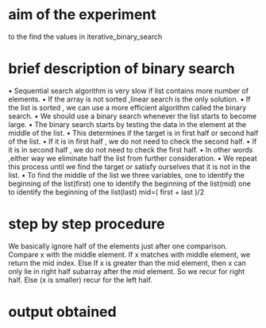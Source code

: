 # aim of the experiment
to the find the values in iterative_binary_search
# brief description of binary search
• Sequential search algorithm is very slow if list contains more number of elements. • If the array is not sorted ,linear search is the only solution. • If the list is sorted , we can use a more efficient algorithm called the binary search. • We should use a binary search whenever the list starts to become large. • The binary search starts by testing the data in the element at the middle of the list. • This determines if the target is in first half or second half of the list. • If it is in first half , we do not need to check the second half. • If it is in second half , we do not need to check the first half. • In other words ,either way we eliminate half the list from further consideration. • We repeat this process until we find the target or satisfy ourselves that it is not in the list. • To find the middle of the list we three variables, one to identify the beginning of the list(first) one to identify the beginning of the list(mid) one to identify the beginning of the list(last) mid=( first + last )/2
# step by step procedure
We basically ignore half of the elements just after one comparison. Compare x with the middle element. If x matches with middle element, we return the mid index. Else If x is greater than the mid element, then x can only lie in right half subarray after the mid element. So we recur for right half. Else (x is smaller) recur for the left half.
# output obtained

